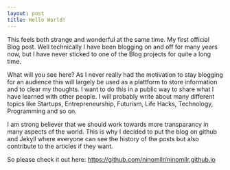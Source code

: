 ```yaml
---
layout: post
title: Hello World!
---
```


This feels both strange and wonderful at the same time. My first official Blog post. Well technically I have been blogging on and off for many years now, but I have never sticked to one of the Blog projects for quite a long time. 

What will you see here? As I never really had the motivation to stay blogging for an audience this will largely be used as a plattform to store information and to clear my thoughts. I want to do this in a public way to share what I have learned with other people. I will probably write about many different topics like Startups, Entrepreneurship, Futurism, Life Hacks, Technology, Programming and so on. 

I am strong believer that we should work towards more transparancy in many aspects of the world. This is why I decided to put the blog on github and Jekyll where everyone can see the history of the posts but also contribute to the articles if they want.

So please check it out here: https://github.com/ninomllr/ninomllr.github.io